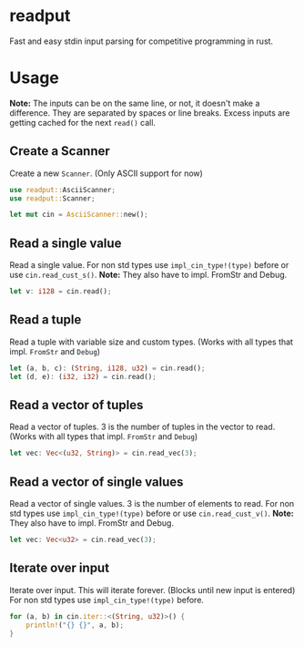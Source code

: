 # readput
Fast and easy stdin input parsing for competitive programming in rust.

# Usage
**Note:** The inputs can be on the same line, or not, it doesn't make a difference. They are separated by spaces or line breaks. Excess inputs are getting cached for the next ```read()``` call.

## Create a Scanner
Create a new ```Scanner```. (Only ASCII support for now)
```Rust
use readput::AsciiScanner;
use readput::Scanner;

let mut cin = AsciiScanner::new();
```

## Read a single value
Read a single value. For non std types use ```impl_cin_type!(type)``` before or use ```cin.read_cust_s()```.
**Note:** They also have to impl. FromStr and Debug. 
```Rust
let v: i128 = cin.read();
```

## Read a tuple
Read a tuple with variable size and custom types. (Works with all types that impl. ```FromStr``` and ```Debug```)
```Rust
let (a, b, c): (String, i128, u32) = cin.read();
let (d, e): (i32, i32) = cin.read();
```

## Read a vector of tuples
Read a vector of tuples. 3 is the number of tuples in the vector to read. (Works with all types that impl. ```FromStr``` and ```Debug```)
```Rust
let vec: Vec<(u32, String)> = cin.read_vec(3);
```

## Read a vector of single values
Read a vector of single values. 3 is the number of elements to read. For non std types use ```impl_cin_type!(type)``` before or use ```cin.read_cust_v()```.
**Note:** They also have to impl. FromStr and Debug. 
```Rust
let vec: Vec<u32> = cin.read_vec(3);
```

## Iterate over input
Iterate over input. This will iterate forever. (Blocks until new input is entered) For non std types use ```impl_cin_type!(type)``` before.
```Rust
for (a, b) in cin.iter::<(String, u32)>() {
    println!("{} {}", a, b);
}
```
